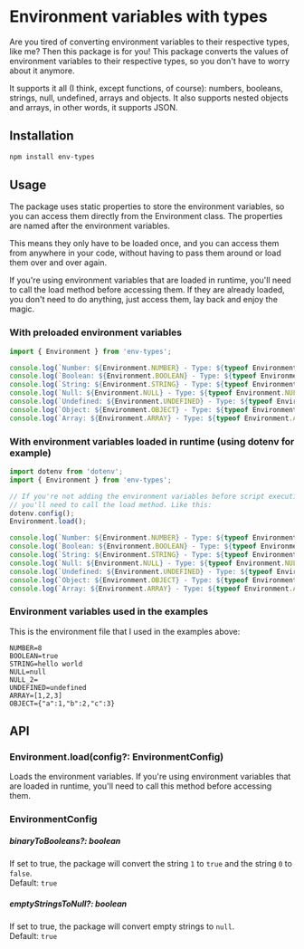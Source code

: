 # Environment variables with types

Are you tired of converting environment variables to their respective types, like me? Then this package is for you! This package converts the values of environment variables to their respective types, so you don't have to worry about it anymore.

It supports it all (I think, except functions, of course): numbers, booleans, strings, null, undefined, arrays and objects. It also supports nested objects and arrays, in other words, it supports JSON.

## Installation

```bash
npm install env-types
```

## Usage
The package uses static properties to store the environment variables, so you can access them directly from the Environment class. The properties are named after the environment variables.

This means they only have to be loaded once, and you can access them from anywhere in your code, without having to pass them around or load them over and over again.

If you're using environment variables that are loaded in runtime, you'll need to call the load method before accessing them. If they are already loaded, you don't need to do anything, just access them, lay back and enjoy the magic.

### With preloaded environment variables
```js
import { Environment } from 'env-types';

console.log(`Number: ${Environment.NUMBER} - Type: ${typeof Environment.NUMBER}`);
console.log(`Boolean: ${Environment.BOOLEAN} - Type: ${typeof Environment.BOOLEAN}`);
console.log(`String: ${Environment.STRING} - Type: ${typeof Environment.STRING}`);
console.log(`Null: ${Environment.NULL} - Type: ${typeof Environment.NULL}`);
console.log(`Undefined: ${Environment.UNDEFINED} - Type: ${typeof Environment.UNDEFINED}`);
console.log(`Object: ${Environment.OBJECT} - Type: ${typeof Environment.OBJECT}`);
console.log(`Array: ${Environment.ARRAY} - Type: ${typeof Environment.ARRAY} - Is array: ${Array.isArray(Environment.ARRAY)}`);
```

### With environment variables loaded in runtime (using dotenv for example)
```js
import dotenv from 'dotenv';
import { Environment } from 'env-types';

// If you're not adding the environment variables before script execution,
// you'll need to call the load method. Like this:
dotenv.config();
Environment.load();

console.log(`Number: ${Environment.NUMBER} - Type: ${typeof Environment.NUMBER}`);
console.log(`Boolean: ${Environment.BOOLEAN} - Type: ${typeof Environment.BOOLEAN}`);
console.log(`String: ${Environment.STRING} - Type: ${typeof Environment.STRING}`);
console.log(`Null: ${Environment.NULL} - Type: ${typeof Environment.NULL}`);
console.log(`Undefined: ${Environment.UNDEFINED} - Type: ${typeof Environment.UNDEFINED}`);
console.log(`Object: ${Environment.OBJECT} - Type: ${typeof Environment.OBJECT}`);
console.log(`Array: ${Environment.ARRAY} - Type: ${typeof Environment.ARRAY} - Is array: ${Array.isArray(Environment.ARRAY)}`);
```

### Environment variables used in the examples
This is the environment file that I used in the examples above:
```
NUMBER=8
BOOLEAN=true
STRING=hello world
NULL=null
NULL_2=
UNDEFINED=undefined
ARRAY=[1,2,3]
OBJECT={"a":1,"b":2,"c":3}
```

## API

### Environment.load(config?: EnvironmentConfig)
Loads the environment variables. If you're using environment variables that are loaded in runtime, you'll need to call this method before accessing them.

### EnvironmentConfig

##### binaryToBooleans?: boolean
If set to true, the package will convert the string `1` to `true` and the string `0` to `false`.  
Default: `true`

##### emptyStringsToNull?: boolean
If set to true, the package will convert empty strings to `null`.  
Default: `true`